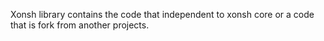 Xonsh library contains the code that independent to xonsh core or a code that is fork from another projects.
